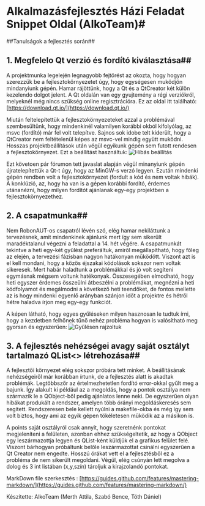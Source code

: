 # Alkalmazásfejlesztés Házi Feladat Snippet Oldal (AlkoTeam)#
##Tanulságok a fejlesztés során##

## 1. Megfelelo Qt verzió és fordító kiválasztása##

A projektmunka legelején legnagyobb fejtörést az okozta, hogy hogyan szerezzük be a fejlesztokörnyezetet úgy, hogy egységesen muködjön mindanyiunk gépén.
Hamar rájöttünk, hogy a Qt és a QtCreator két külön kezelendo dolgot jelent. A Qt oldalán van egy gyujtemény a régi verziókról, melyeknél még nincs szükség online regisztrációra.
Ez az oldal itt található: [https://download.qt.io/](https://download.qt.io/)
	
Miután feltelepítettük a fejlesztokörnyezeteket azzal a problémával szembesültünk, hogy mindenkinél valamilyen korábbi okból kifolyólag, az msvc (fordító) már fel volt telepítve. 
Sajnos sok idobe telt kiderült, hogy a QtCreator nem feltételenül képes az msvc-vel mindig együtt muködni. Hosszas projektbeállítások után végül egyikunk gépén sem futott rendesen a fejlesztokörnyezet.
Ezt a beállítást használtuk:
![Hibás beállítás](/images/nemjo.png)
	
Ezt követoen pár fórumon tett javaslat alapján végül minanyiunk gépén újratelepítettük a Qt-t úgy, hogy az MinGW-s verzó legyen. 
Ezután mindenki gépén rendben volt a fejlesztokörnyezet (fordult a kód és nem voltak hibák). 
A konklúzió, az, hogy ha van is a gépen korábbi fordító, érdemes utánanézni, hogy milyen fordítót ajánlanak egy-egy projektben a fejlesztokörnyezethez. 

## 2. A csapatmunka##

Nem RobonAUT-os csapatról lévén szó, elég hamar nekiláttunk a tervezésnek, amit mindenkinek ajánlunk mert így sem sikerült maradéktalanul végezni a feladattal a 14. hét végére.
A csapatmunkát tekintve a heti egy-két gyűlést preferáltuk, amiről megállapítható, hogy főleg az elején, a tervezési fázisban nagyon hatákonyan működött. 
Viszont azt is el kell mondani, hogy a közös éjszakai kódolások sokszor nem voltak sikeresek. Mert habár haladtunk a problémákkal és jó volt segíteni egymásnak mégsem voltunk hatékonyak.
Összesegében elmodható, hogy heti egyszer érdemes összeülni átbeszélni a problémákat, megnézni a heti kódfolyamot és megálmodni a következő heti teendőket, de fontos mellette az is hogy mindenki egyenlő arányban szánjon időt a projektre és hétről hétre haladva írjon meg egy-egy funkciót. 
	
A képen látható, hogy egyes gyűléseken milyen hasznosan le tudtuk írni, hogy a kezdetben felhőnek tűnő nehéz probléma hogyan is valósítható meg gyorsan és egyszerűen:
![Gyűlésen rajzoltuk](/images/munka.JPG)

## 3. A fejlesztés nehézségei avagy saját osztályt tartalmazó QList<> létrehozása##

A fejlesztői környezet elég sokszor próbára tett minket. 
A beállításának nehézségeiről már korábban írtunk, de a fejlesztés alatt is akadtak problémák. 
Legtöbbszőr az értelmezhetetlen fordító error-okkal gyűlt meg a bajunk. 
Így alakult ki például az a megoldás, hogy a pontok osztálya nem származik le a QObject-ből pedig ajánlatos lenne neki. 
De egyszerűen olyan hibákat produkált a rendszer, amelyen több órányi megoldáskeresés sem segített. 
Rendszeresen bele kellett nyúlni a makefile-okba és még így sem volt biztos, hogy ami az egyik gépen tökéletesen működik az a másikon is.
	
A points saját osztályról csak annyit, hogy szeretnénk pontokat megjeleníteni a felületen, azonban ehhez szükségeltetik, az hogy a QObject egy leszármazottja legyen és QList<QObject>-ként küldjük el a grafikus felület felé. 
Viszont bárhogyan próbáltunk belőle leszármazottat csinálni egyszerűen a Qt Creator nem engedte. Hosszú órákat vett el a fejlesztésből ez a probléma de nem sikerült megoldani.
Végül, elég csúnyán lett megolva a dolog és 3 int listában (x,y,szín) tároljuk a kirajzolandó pontokat.
	
	
MarkDown file szerkesztés :
[https://guides.github.com/features/mastering-markdown/](https://guides.github.com/features/mastering-markdown/)

Készítette: AlkoTeam (Merth Attila, Szabó Bence, Tóth Dániel)
